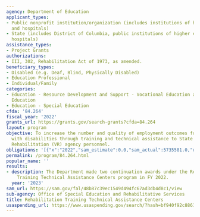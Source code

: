 ```yaml
---
agency: Department of Education
applicant_types:
- Public nonprofit institution/organization (includes institutions of higher education
  and hospitals)
- State (includes District of Columbia, public institutions of higher education and
  hospitals)
assistance_types:
- Project Grants
authorizations:
- III, 302, Rehabilitation Act of 1973, as amended.
beneficiary_types:
- Disabled (e.g. Deaf, Blind, Physically Disabled)
- Education Professional
- Individual/Family
categories:
- Education - Resource Development and Support - Vocational Education and Handicapped
  Education
- Education - Special Education
cfda: '84.264'
fiscal_year: '2022'
grants_url: https://grants.gov/search-grants?cfda=84.264
layout: program
objective: To increase the number and quality of employment outcomes for individuals
  with disabilities through training and technical assistance to State Vocational
  Rehabilitation (VR) agency personnel.
obligations: '[{"x":"2022","sam_estimate":0.0,"sam_actual":5735581.0,"usa_spending_actual":6300227.3},{"x":"2023","sam_estimate":5738948.0,"sam_actual":0.0,"usa_spending_actual":8828067.94},{"x":"2024","sam_estimate":6000000.0,"sam_actual":0.0,"usa_spending_actual":0.0}]'
permalink: /program/84.264.html
popular_name: ''
results:
- description: The Department made two continuation awards under the Rehabilitation
    Training Technical Assistance Centers program in FY 2022.
  year: '2023'
sam_url: https://sam.gov/fal/48b87c39ec1549d494fc67ad3db4d8c1/view
sub-agency: Office of Special Education and Rehabilitative Services
title: Rehabilitation Training Technical Assistance Centers
usaspending_url: https://www.usaspending.gov/search/?hash=bf940f92c8861a2d654a6c5e59f4ef01
---
```

